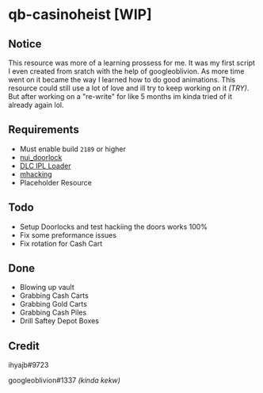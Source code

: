 # qb-casinoheist [WIP]

## Notice

This resource was more of a learning prossess for me. It was my first script I even created from sratch with the help of googleoblivion. As more time went on it became the way I learned how to do good animations. This resource could still use a lot of love and ill try to keep working on it *(TRY)*. But after working on a "re-write" for like 5 months im kinda tried of it already again lol.

 ## Requirements
 
* Must enable build `2189` or higher
 * [nui_doorlock](https://github.com/BerkieBb/nui_doorlock)
 * [DLC IPL Loader](https://forum.cfx.re/t/cayo-perico-casino-dlc-ipl-loader/2099391)
 * [mhacking](https://forum.cfx.re/t/release-simple-hacking-minigame/62095)
 * Placeholder Resource

## Todo

* Setup Doorlocks and test hackiing the doors works 100%
* Fix some preformance issues
* Fix rotation for Cash Cart

## Done

* Blowing up vault
* Grabbing Cash Carts
* Grabbing Gold Carts
* Grabbing Cash Piles
* Drill Saftey Depot Boxes

## Credit

ihyajb#9723

googleoblivion#1337 *(kinda kekw)*
